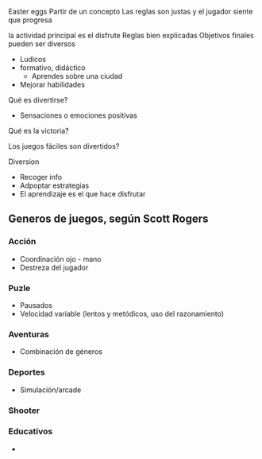 Easter eggs
Partir de un concepto
Las reglas son justas y el jugador siente que progresa


la actividad principal es el disfrute
Reglas bien explicadas
Objetivos finales pueden ser diversos
- Ludicos
- formativo, didáctico
  - Aprendes sobre una ciudad
- Mejorar habilidades

Qué es divertirse?
- Sensaciones o emociones positivas

Qué es la victoria?

Los juegos fáciles son divertidos?

Diversion
- Recoger info
- Adpoptar estrategias
- El aprendizaje es el que hace disfrutar

## Generos de juegos, según Scott Rogers
### Acción
- Coordinación ojo - mano
- Destreza del jugador
### Puzle
- Pausados
- Velocidad variable (lentos y metódicos, uso del razonamiento)

### Aventuras
- Combinación de géneros

### Deportes
- Simulación/arcade

### Shooter

### Educativos
- 



















